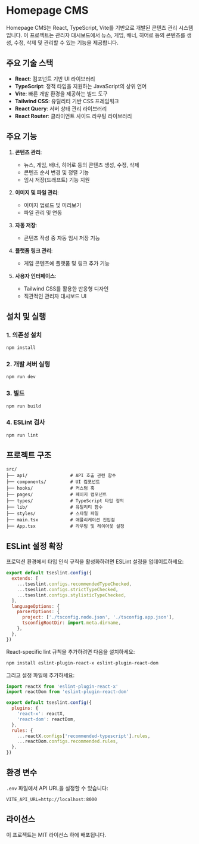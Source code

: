 # Homepage CMS

Homepage CMS는 React, TypeScript, Vite를 기반으로 개발된 콘텐츠 관리 시스템입니다. 이 프로젝트는 관리자 대시보드에서 뉴스, 게임, 배너, 히어로 등의 콘텐츠를 생성, 수정, 삭제 및 관리할 수 있는 기능을 제공합니다.

## 주요 기술 스택

- **React**: 컴포넌트 기반 UI 라이브러리
- **TypeScript**: 정적 타입을 지원하는 JavaScript의 상위 언어
- **Vite**: 빠른 개발 환경을 제공하는 빌드 도구
- **Tailwind CSS**: 유틸리티 기반 CSS 프레임워크
- **React Query**: 서버 상태 관리 라이브러리
- **React Router**: 클라이언트 사이드 라우팅 라이브러리

## 주요 기능

1. **콘텐츠 관리**:
   - 뉴스, 게임, 배너, 히어로 등의 콘텐츠 생성, 수정, 삭제
   - 콘텐츠 순서 변경 및 정렬 기능
   - 임시 저장(드래프트) 기능 지원

2. **이미지 및 파일 관리**:
   - 이미지 업로드 및 미리보기
   - 파일 관리 및 연동

3. **자동 저장**:
   - 콘텐츠 작성 중 자동 임시 저장 기능

4. **플랫폼 링크 관리**:
   - 게임 콘텐츠에 플랫폼 및 링크 추가 기능

5. **사용자 인터페이스**:
   - Tailwind CSS를 활용한 반응형 디자인
   - 직관적인 관리자 대시보드 UI

## 설치 및 실행

### 1. 의존성 설치
```bash
npm install
```

### 2. 개발 서버 실행
```bash
npm run dev
```

### 3. 빌드
```bash
npm run build
```

### 4. ESLint 검사
```bash
npm run lint
```

## 프로젝트 구조

```
src/
├── api/                # API 호출 관련 함수
├── components/         # UI 컴포넌트
├── hooks/              # 커스텀 훅
├── pages/              # 페이지 컴포넌트
├── types/              # TypeScript 타입 정의
├── lib/                # 유틸리티 함수
├── styles/             # 스타일 파일
├── main.tsx            # 애플리케이션 진입점
├── App.tsx             # 라우팅 및 레이아웃 설정
```

## ESLint 설정 확장

프로덕션 환경에서 타입 인식 규칙을 활성화하려면 ESLint 설정을 업데이트하세요:

```js
export default tseslint.config({
  extends: [
    ...tseslint.configs.recommendedTypeChecked,
    ...tseslint.configs.strictTypeChecked,
    ...tseslint.configs.stylisticTypeChecked,
  ],
  languageOptions: {
    parserOptions: {
      project: ['./tsconfig.node.json', './tsconfig.app.json'],
      tsconfigRootDir: import.meta.dirname,
    },
  },
})
```

React-specific lint 규칙을 추가하려면 다음을 설치하세요:

```bash
npm install eslint-plugin-react-x eslint-plugin-react-dom
```

그리고 설정 파일에 추가하세요:

```js
import reactX from 'eslint-plugin-react-x'
import reactDom from 'eslint-plugin-react-dom'

export default tseslint.config({
  plugins: {
    'react-x': reactX,
    'react-dom': reactDom,
  },
  rules: {
    ...reactX.configs['recommended-typescript'].rules,
    ...reactDom.configs.recommended.rules,
  },
})
```

## 환경 변수

`.env` 파일에서 API URL을 설정할 수 있습니다:

```
VITE_API_URL=http://localhost:8000
```

## 라이선스

이 프로젝트는 MIT 라이선스 하에 배포됩니다.
```